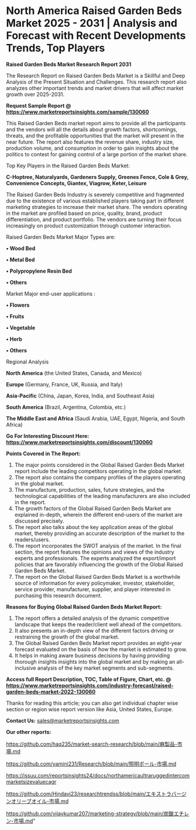 # North America Raised Garden Beds Market 2025 - 2031 | Analysis and Forecast with Recent Developments Trends, Top Players

<strong>Raised Garden Beds Market Research Report 2031</strong>

The Research Report on Raised Garden Beds Market is a Skillful and Deep Analysis of the Present Situation and Challenges. This research report also analyzes other important trends and market drivers that will affect market growth over 2025-2031.

<strong>Request Sample Report @ <a href=https://www.marketreportsinsights.com/sample/130060>https://www.marketreportsinsights.com/sample/130060</a></strong>

This Raised Garden Beds market report aims to provide all the participants and the vendors will all the details about growth factors, shortcomings, threats, and the profitable opportunities that the market will present in the near future. The report also features the revenue share, industry size, production volume, and consumption in order to gain insights about the politics to contest for gaining control of a large portion of the market share.

Top Key Players in the Raised Garden Beds Market:

<strong>C-Hoptree, Naturalyards, Gardeners Supply, Greenes Fence, Cole & Grey, Convenience Concepts, Giantex, Viagrow, Keter, Leisure</strong>

The Raised Garden Beds Industry is severely competitive and fragmented due to the existence of various established players taking part in different marketing strategies to increase their market share. The vendors operating in the market are profiled based on price, quality, brand, product differentiation, and product portfolio. The vendors are turning their focus increasingly on product customization through customer interaction.

Raised Garden Beds Market Major Types are:

<strong>• Wood Bed

• Metal Bed

• Polypropylene Resin Bed

• Others</strong>

Market Major end-user applications :

<strong>• Flowers

• Fruits

• Vegetable

• Herb

• Others</strong>

Regional Analysis

</u><strong><b>North America</b></strong> (the United States, Canada, and Mexico)

<strong><b>Europe </b></strong>(Germany, France, UK, Russia, and Italy)

<strong><b>Asia-Pacific</b></strong> (China, Japan, Korea, India, and Southeast Asia)

<strong><b>South America</b></strong> (Brazil, Argentina, Colombia, etc.)

<strong><b>The Middle East and Africa</b></strong> (Saudi Arabia, UAE, Egypt, Nigeria, and South Africa)

<strong>Go For Interesting Discount Here: <a href=https://www.marketreportsinsights.com/discount/130060>https://www.marketreportsinsights.com/discount/130060</a></strong>

<strong>Points Covered in The Report:</strong>
<ol>
  <li>The major points considered in the Global Raised Garden Beds Market report include the leading competitors operating in the global market.</li>
  <li>The report also contains the company profiles of the players operating in the global market.</li>
  <li>The manufacture, production, sales, future strategies, and the technological capabilities of the leading manufacturers are also included in the report.</li>
  <li>The growth factors of the Global Raised Garden Beds Market are explained in-depth, wherein the different end-users of the market are discussed precisely.</li>
  <li>The report also talks about the key application areas of the global market, thereby providing an accurate description of the market to the readers/users.</li>
  <li>The report incorporates the SWOT analysis of the market. In the final section, the report features the opinions and views of the industry experts and professionals. The experts analyzed the export/import policies that are favorably influencing the growth of the Global Raised Garden Beds Market.</li>
  <li>The report on the Global Raised Garden Beds Market is a worthwhile source of information for every policymaker, investor, stakeholder, service provider, manufacturer, supplier, and player interested in purchasing this research document.</li>
</ol>
<strong>Reasons for Buying Global Raised Garden Beds Market Report:</strong>

<ol>
  <li>The report offers a detailed analysis of the dynamic competitive landscape that keeps the reader/client well ahead of the competitors.</li>
  <li>It also presents an in-depth view of the different factors driving or restraining the growth of the global market.</li>
  <li>The Global Raised Garden Beds Market report provides an eight-year forecast evaluated on the basis of how the market is estimated to grow.</li>
  <li>It helps in making aware business decisions by having providing thorough insights insights into the global market and by making an all-inclusive analysis of the key market segments and sub-segments.</li>
</ol>
<strong>Access full Report Description, TOC, Table of Figure, Chart, etc. @ <a href=https://www.marketreportsinsights.com/industry-forecast/raised-garden-beds-market-2022-130060>https://www.marketreportsinsights.com/industry-forecast/raised-garden-beds-market-2022-130060</a></strong>


Thanks for reading this article; you can also get individual chapter wise section or region wise report version like Asia, United States, Europe.

<strong>Contact Us:</strong>
sales@marketreportsinsights.com

<strong>Our other reports:</strong>

<a href=https://github.com/haq235/market-search-research/blob/main/麻製品-市場.md>https://github.com/haq235/market-search-research/blob/main/麻製品-市場.md</a>

<a href=https://github.com/yamini231/Research/blob/main/照明ポール-市場.md>https://github.com/yamini231/Research/blob/main/照明ポール-市場.md</a>

<a href=https://issuu.com/reportsinsights24/docs/northamericaultraruggedintercommarketsizevaluecagr>https://issuu.com/reportsinsights24/docs/northamericaultraruggedintercommarketsizevaluecagr</a>

<a href=https://github.com/Hindavi23/researchtrendss/blob/main/エキストラバージンオリーブオイル-市場.md>https://github.com/Hindavi23/researchtrendss/blob/main/エキストラバージンオリーブオイル-市場.md</a>

<a href=https://github.com/vijaykumar207/marketing-strategy/blob/main/炭酸エチレン-市場.md>https://github.com/vijaykumar207/marketing-strategy/blob/main/炭酸エチレン-市場.md</a>"
